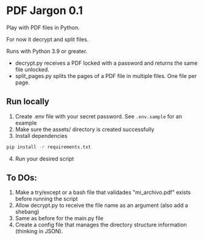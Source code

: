 # PDF Jargon 0.1

Play with PDF files in Python.

For now it decrypt and split files.

Runs with Python 3.9 or greater.

- decrypt.py receives a PDF locked with a password and returns the same file unlocked.
- split_pages.py splits the pages of a PDF file in multiple files. One file per page.

## Run locally

1. Create .env file with your secret password. See `.env.sample` for an example
2. Make sure the assets/ directory is created successfully
3. Install dependencies
```bash
pip install -r requirements.txt
```
4. Run your desired script

## To DOs:
1. Make a try/except or a bash file that validades "mi_archivo.pdf" exists before running the script
2. Allow decrypt.py to receive the file name as an argument (also add a shebang)
3. Same as before for the main.py file
4. Create a config file that manages the directory structure information (thinking in JSON).
